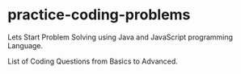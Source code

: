# practice-coding-problems
Lets Start Problem Solving using Java and JavaScript programming Language.


List of Coding Questions from Basics to Advanced.
